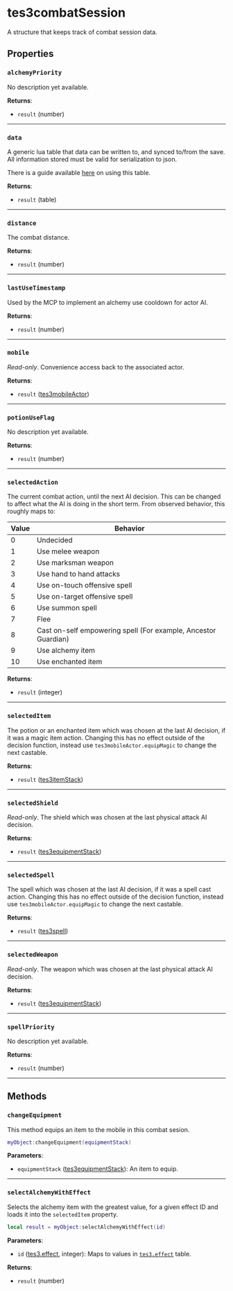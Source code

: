 # tes3combatSession
<div class="search_terms" style="display: none">tes3combatsession, combatsession</div>

<!---
	This file is autogenerated. Do not edit this file manually. Your changes will be ignored.
	More information: https://github.com/MWSE/MWSE/tree/master/docs
-->

A structure that keeps track of combat session data.

## Properties

### `alchemyPriority`
<div class="search_terms" style="display: none">alchemypriority</div>

No description yet available.

**Returns**:

* `result` (number)

***

### `data`
<div class="search_terms" style="display: none">data</div>

A generic lua table that data can be written to, and synced to/from the save. All information stored must be valid for serialization to json.

There is a guide available [here](https://mwse.github.io/MWSE/guides/storing-data/) on using this table.

**Returns**:

* `result` (table)

***

### `distance`
<div class="search_terms" style="display: none">distance</div>

The combat distance.

**Returns**:

* `result` (number)

***

### `lastUseTimestamp`
<div class="search_terms" style="display: none">lastusetimestamp</div>

Used by the MCP to implement an alchemy use cooldown for actor AI.

**Returns**:

* `result` (number)

***

### `mobile`
<div class="search_terms" style="display: none">mobile</div>

*Read-only*. Convenience access back to the associated actor.

**Returns**:

* `result` ([tes3mobileActor](../types/tes3mobileActor.md))

***

### `potionUseFlag`
<div class="search_terms" style="display: none">potionuseflag</div>

No description yet available.

**Returns**:

* `result` (number)

***

### `selectedAction`
<div class="search_terms" style="display: none">selectedaction</div>

The current combat action, until the next AI decision. This can be changed to affect what the AI is doing in the short term. From observed behavior, this roughly maps to:

Value | Behavior
----- | ---------
0     | Undecided
1     | Use melee weapon
2     | Use marksman weapon
3     | Use hand to hand attacks
4     | Use on-touch offensive spell
5     | Use on-target offensive spell
6     | Use summon spell
7     | Flee
8     | Cast on-self empowering spell (For example, Ancestor Guardian)
9     | Use alchemy item
10    | Use enchanted item


**Returns**:

* `result` (integer)

***

### `selectedItem`
<div class="search_terms" style="display: none">selecteditem</div>

The potion or an enchanted item which was chosen at the last AI decision, if it was a magic item action. Changing this has no effect outside of the decision function, instead use `tes3mobileActor.equipMagic` to change the next castable.

**Returns**:

* `result` ([tes3itemStack](../types/tes3itemStack.md))

***

### `selectedShield`
<div class="search_terms" style="display: none">selectedshield</div>

*Read-only*. The shield which was chosen at the last physical attack AI decision.

**Returns**:

* `result` ([tes3equipmentStack](../types/tes3equipmentStack.md))

***

### `selectedSpell`
<div class="search_terms" style="display: none">selectedspell</div>

The spell which was chosen at the last AI decision, if it was a spell cast action. Changing this has no effect outside of the decision function, instead use `tes3mobileActor.equipMagic` to change the next castable.

**Returns**:

* `result` ([tes3spell](../types/tes3spell.md))

***

### `selectedWeapon`
<div class="search_terms" style="display: none">selectedweapon</div>

*Read-only*. The weapon which was chosen at the last physical attack AI decision.

**Returns**:

* `result` ([tes3equipmentStack](../types/tes3equipmentStack.md))

***

### `spellPriority`
<div class="search_terms" style="display: none">spellpriority</div>

No description yet available.

**Returns**:

* `result` (number)

***

## Methods

### `changeEquipment`
<div class="search_terms" style="display: none">changeequipment</div>

This method equips an item to the mobile in this combat sesion.

```lua
myObject:changeEquipment(equipmentStack)
```

**Parameters**:

* `equipmentStack` ([tes3equipmentStack](../types/tes3equipmentStack.md)): An item to equip.

***

### `selectAlchemyWithEffect`
<div class="search_terms" style="display: none">selectalchemywitheffect</div>

Selects the alchemy item with the greatest value, for a given effect ID and loads it into the `selectedItem` property.

```lua
local result = myObject:selectAlchemyWithEffect(id)
```

**Parameters**:

* `id` ([tes3.effect](../references/magic-effects.md), integer): Maps to values in [`tes3.effect`](https://mwse.github.io/MWSE/references/magic-effects/) table.

**Returns**:

* `result` (number)

